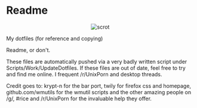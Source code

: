 Readme
========

<p align="center">
  <img src="http://i.imgur.com/7eOWKVs.png" alt="scrot"/>
</p>

My dotfiles (for reference and copying)

Readme, or don't.

These files are automatically pushed via a very badly written script under Scripts/Work/UpdateDotfiles. If these files are out of date, feel free to try and find me online. I frequent /r/UnixPorn and desktop threads.

Credit goes to: krypt-n for the bar port, twily for firefox css and homepage, github.com/wmutils for the wmutil scripts and the other amazing people on /g/, #rice and /r/UnixPorn for the invaluable help they offer.
